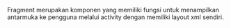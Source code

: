 Fragment merupakan komponen yang memiliki fungsi untuk menampilkan antarmuka ke pengguna melalui activity dengan memiliki layout xml sendiri.
